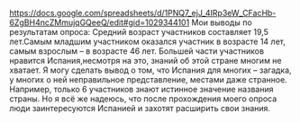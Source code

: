 https://docs.google.com/spreadsheets/d/1PNQ7_ejJ_4IRp3eW_CFacHb-6ZgBH4ncZMmujqGQeeQ/edit#gid=1029344101
Мои выводы по результатам опроса:
 Средний возраст участников составляет 19,5 лет.Самым младшим участником оказался участник в возрасте 14 лет, самым взрослым – в возрасте 46 лет. Большей части участников нравится Испания,несмотря на это, знаний об этой стране многим не хватает. Я могу сделать вывод о том, что Испания для многих – загадка, у многих о ней неправильное представление, местами даже странное. Например, только 6 участников знают истинное значение названия страны. Но я всё же надеюсь, что после прохождения моего опроса люди заинтересуются Испанией и захотят расширить свои знания.
